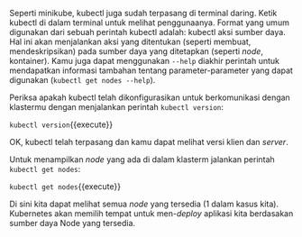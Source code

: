 Seperti minikube, kubectl juga sudah terpasang di terminal daring. Ketik kubectl di dalam terminal untuk melihat penggunaanya.
Format yang umum digunakan dari sebuah perintah kubectl adalah: kubectl aksi sumber daya.
Hal ini akan menjalankan aksi yang ditentukan (seperti membuat, mendeskripsikan) pada sumber daya yang ditetapkan (seperti _node_, kontainer). Kamu juga dapat menggunakan `--help` diakhir perintah untuk mendapatkan informasi tambahan tentang parameter-parameter yang dapat digunakan (`kubectl get nodes --help`).

Periksa apakah kubectl telah dikonfigurasikan untuk berkomunikasi dengan klastermu dengan menjalankan perintah `kubectl version`:

`kubectl version`{{execute}}

OK, kubectl telah terpasang dan kamu dapat melihat versi klien dan _server_.

Untuk menampilkan _node_ yang ada di dalam klasterm jalankan perintah `kubectl get nodes`:

`kubectl get nodes`{{execute}}

Di sini kita dapat melihat semua _node_ yang tersedia (1 dalam kasus kita). Kubernetes akan memilih tempat untuk men-_deploy_ aplikasi kita berdasakan sumber daya Node yang tersedia.
